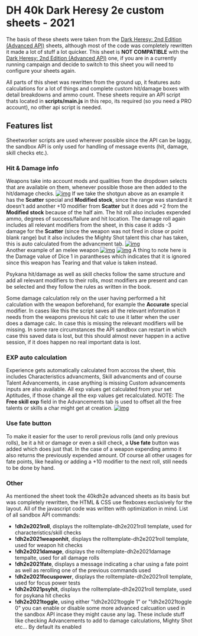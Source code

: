 # DH 40k Dark Heresy 2e custom sheets - 2021

The basis of these sheets were taken from the [Dark Heresy: 2nd Edition (Advanced API)](https://github.com/Roll20/roll20-character-sheets/tree/master/Dark%20Heresy%20Advanced%202nd%20Edition) sheets, although most of the code was completely rewritten it made a lot of stuff a lot quicker. This sheet is **NOT COMPATIBLE** with the [Dark Heresy: 2nd Edition (Advanced API)](https://github.com/Roll20/roll20-character-sheets/tree/master/Dark%20Heresy%20Advanced%202nd%20Edition) one, if you are in a currently running campaign and decide to switch to this sheet you will need to configure your sheets again.

All parts of this sheet was rewritten from the ground up, it features auto calculations for a lot of things and complete custom hit/damage boxes with detail breakdowns and ammo count. These sheets require an API script thats located in **scripts/main.js** in this repo, its required (so you need a PRO account), no other api script is needed.

## Features list
Sheetworker scripts are used wherever possible since the API can be laggy, the sandbox API is only used for handling of message events (hit, damage, skill checks etc.).

### Hit & Damage info
Weapons take into account mods and qualities from the dropdown selects that are available on them, whenever possible those are then added to the hit/damage checks.
[![img](https://i.imgur.com/hUIuh1R.png)](https://i.imgur.com/hUIuh1R.png)
If we take the shotgun above as an example it has the **Scatter** special and **Modified stock**, since the range was standard it doesn't add another +10 modifier from **Scatter** but it does add +2 from the **Modified stock** because of the half aim.
The hit roll also includes expended ammo, degrees of success/failure and hit location.
The damage roll again includes all relevant modifiers from the sheet, in this case it adds -3 damage for the **Scatter** (since the weapon was not fired in close or point blank range) but it also includes the Mighty Shot talent this char has taken, this is auto calculated from the advancment tab.
[![img](https://i.imgur.com/AjWLBNO.png)](https://i.imgur.com/AjWLBNO.png)  
Another example of an melee weapon
[![img](https://i.imgur.com/EmJS2bB.png)](https://i.imgur.com/EmJS2bB.png)
[![img](https://i.imgur.com/Tr0TMPi.png)](https://i.imgur.com/Tr0TMPi.png)
A thing to note here is the Damage value of Dice 1 in parantheses which indicates that it is ignored since this weapon has Tearing and that value is taken instead.

Psykana hit/damage as well as skill checks follow the same structure and add all relevant modifiers to their rolls, most modifiers are present and can be selected and they follow the rules as written in the book.

Some damage calculation rely on the user having performed a hit calculation with the weapon beforehand, for example the **Accurate** special modifier. In cases like this the script saves all the relevant information it needs from the weapons previous hit calc to use it latter when the user does a damage calc. In case this is missing the relevant modifiers will be missing. In some rare circumstances the API sandbox can restart in which case this saved data is lost, but this should almost never happen in a active session, if it does happen no real important data is lost.

### EXP auto calculation

Experience gets automatically calculated from accross the sheet, this includes Characteristics advancments, Skill advancments and of course Talent Advancements, in case anything is missing Custom advancements inputs are also available. All exp values get calculated from your set Aptitudes, if those change all the exp values get recalculated. 
NOTE: The **Free skill exp** field in the Advancements tab is used to offset all the free talents or skills a char might get at creation.
[![img](https://i.imgur.com/1iSaazK.png)](https://i.imgur.com/1iSaazK.png)

### Use fate button

To make it easier for the user to reroll previous rolls (and only previous rolls), be it a hit or damage or even a skill check, a **Use fate** button was added which does just that. In the case of a weapon expending ammo it also returns the previously expended amount. Of course all other usages for fate points, like healing or adding a +10 modifier to the next roll, still needs to be done by hand.

### Other

As mentioned the sheet took the 40kdh2e advanced sheets as its basis but was completely rewritten, the HTML & CSS use flexboxes exclusively for the layout. All of the javascript code was written with optimization in mind. List of all sandbox API commands:
- **!dh2e2021roll**, displays the rolltemplate-dh2e2021roll template, used for characteristics/skill checks
- **!dh2e2021weaponhit**, displays the rolltemplate-dh2e2021roll template, used for weapon hit checks
- **!dh2e2021damage**, displays the rolltemplate-dh2e2021damage tempalte, used for all damage rolls
- **!dh2e2021fate**, displays a message indicating a char using a fate point as well as rerolling one of the previous commands used  
- **!dh2e2021focuspower**, displays the rolltemplate-dh2e2021roll template, used for focus power tests
- **!dh2e2021psyhit**, displays the rolltemplate-dh2e2021roll template, used for psykana hit checks
- **!dh2e2021toggle**, using either "!dh2e2021toggle 1" or "!dh2e2021toggle 0" you can enable or disable some more advanced calcuation used in the sandbox API incase they might cause any lag. These include stuff like checking Advancements to add to damage calculations, Mighty Shot etc... By default its enabled
